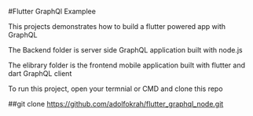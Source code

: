 #Flutter GraphQl Examplee

This projects demonstrates how to build a flutter powered app with GraphQL

The Backend folder is server side GraphQL application built with node.js

The elibrary folder is the frontend mobile application built with flutter and dart GraphQL client


To run this project, open your termnial or CMD and clone this repo

##git clone https://github.com/adolfokrah/flutter_graphql_node.git
